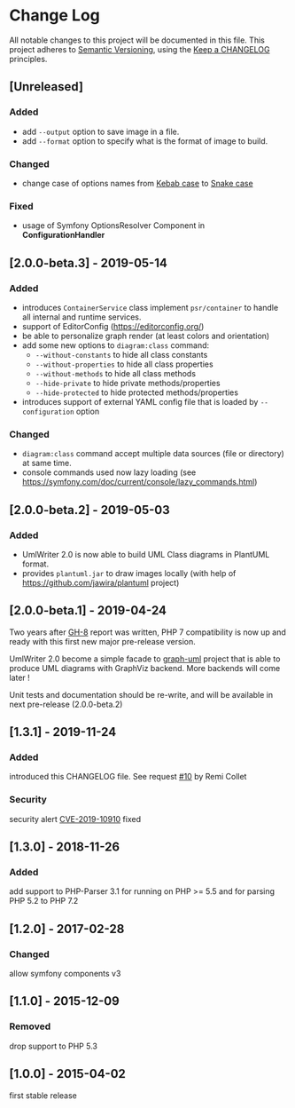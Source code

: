 # Change Log

All notable changes to this project will be documented in this file.
This project adheres to [Semantic Versioning](http://semver.org/),
using the [Keep a CHANGELOG](http://keepachangelog.com) principles.

## [Unreleased]

### Added

* add `--output` option to save image in a file.
* add `--format` option to specify what is the format of image to build.

### Changed

* change case of options names
from [Kebab case](https://en.wikipedia.org/wiki/Letter_case#Special_case_styles) to [Snake case](https://en.wikipedia.org/wiki/Snake_case)

### Fixed

* usage of Symfony OptionsResolver Component in **ConfigurationHandler**

## [2.0.0-beta.3] - 2019-05-14

### Added

* introduces `ContainerService` class implement `psr/container` to handle all internal and runtime services.
* support of EditorConfig (https://editorconfig.org/)
* be able to personalize graph render (at least colors and orientation)
* add some new options to `diagram:class` command:
  - `--without-constants` to hide all class constants
  - `--without-properties` to hide all class properties
  - `--without-methods` to hide all class methods
  - `--hide-private` to hide private methods/properties
  - `--hide-protected` to hide protected methods/properties
* introduces support of external YAML config file that is loaded by `--configuration` option

### Changed

* `diagram:class` command accept multiple data sources (file or directory) at same time.
* console commands used now lazy loading (see https://symfony.com/doc/current/console/lazy_commands.html)

## [2.0.0-beta.2] - 2019-05-03

### Added

* UmlWriter 2.0 is now able to build UML Class diagrams in PlantUML format.
* provides `plantuml.jar` to draw images locally (with help of https://github.com/jawira/plantuml project)

## [2.0.0-beta.1] - 2019-04-24

Two years after [GH-8](https://github.com/llaville/umlwriter/issues/8) report was written,
PHP 7 compatibility is now up and ready with this first new major pre-release version.

UmlWriter 2.0 become a simple facade to [graph-uml](https://github.com/llaville/graph-uml) project
that is able to produce UML diagrams with GraphViz backend. More backends will come later !

Unit tests and documentation should be re-write, and will be available in next pre-release (2.0.0-beta.2)

## [1.3.1] - 2019-11-24

### Added

introduced this CHANGELOG file. See request [#10](https://github.com/llaville/umlwriter/issues/10) by Remi Collet

### Security

security alert [CVE-2019-10910](https://github.com/advisories/GHSA-pgwj-prpq-jpc2) fixed

## [1.3.0] - 2018-11-26

### Added

add support to PHP-Parser 3.1 for running on PHP >= 5.5 and for parsing PHP 5.2 to PHP 7.2

## [1.2.0] - 2017-02-28

### Changed

allow symfony components v3

## [1.1.0] - 2015-12-09

### Removed

drop support to PHP 5.3

## [1.0.0] - 2015-04-02

first stable release
